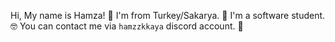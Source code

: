 Hi, My name is Hamza! 👋
I'm from Turkey/Sakarya. 🌆
I'm a software student. 🤓
You can contact me via `hamzzkkaya` discord account. 🫠
